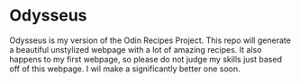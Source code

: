 # Odysseus

Odysseus is my version of the Odin Recipes Project. This repo will generate a beautiful unstylized webpage with a lot of amazing recipes. It also happens to my first webpage, so please do not judge my skills just based off of this webpage. I wil make a significantly better one soon.
